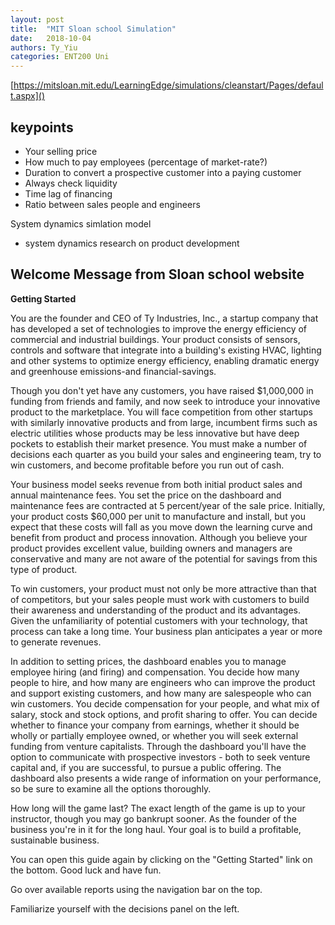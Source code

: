 ```yaml
---
layout: post
title:  "MIT Sloan school Simulation"
date:   2018-10-04
authors: Ty_Yiu
categories: ENT200 Uni 
---
```

[https://mitsloan.mit.edu/LearningEdge/simulations/cleanstart/Pages/default.aspx]()

## keypoints

* Your selling price
* How much to pay employees (percentage of market-rate?)
* Duration to convert a prospective customer into a paying customer
* Always check liquidity
* Time lag of financing
* Ratio between sales people and engineers

System dynamics simlation model
* system dynamics research on product development

## Welcome Message from Sloan school website

**Getting Started**

You are the founder and CEO of Ty Industries, Inc., a startup company that has developed a set of technologies to improve the energy efficiency of commercial and industrial buildings. Your product consists of sensors, controls and software that integrate into a building's existing HVAC, lighting and other systems to optimize energy efficiency, enabling dramatic energy and greenhouse emissions-and financial-savings.

Though you don't yet have any customers, you have raised $1,000,000 in funding from friends and family, and now seek to introduce your innovative product to the marketplace. You will face competition from other startups with similarly innovative products and from large, incumbent firms such as electric utilities whose products may be less innovative but have deep pockets to establish their market presence. You must make a number of decisions each quarter as you build your sales and engineering team, try to win customers, and become profitable before you run out of cash.

Your business model seeks revenue from both initial product sales and annual maintenance fees. You set the price on the dashboard and maintenance fees are contracted at 5 percent/year of the sale price. Initially, your product costs $60,000 per unit to manufacture and install, but you expect that these costs will fall as you move down the learning curve and benefit from product and process innovation. Although you believe your product provides excellent value, building owners and managers are conservative and many are not aware of the potential for savings from this type of product.

To win customers, your product must not only be more attractive than that of competitors, but your sales people must work with customers to build their awareness and understanding of the product and its advantages. Given the unfamiliarity of potential customers with your technology, that process can take a long time. Your business plan anticipates a year or more to generate revenues.

In addition to setting prices, the dashboard enables you to manage employee hiring (and firing) and compensation. You decide how many people to hire, and how many are engineers who can improve the product and support existing customers, and how many are salespeople who can win customers. You decide compensation for your people, and what mix of salary, stock and stock options, and profit sharing to offer. You can decide whether to finance your company from earnings, whether it should be wholly or partially employee owned, or whether you will seek external funding from venture capitalists. Through the dashboard you'll have the option to communicate with prospective investors - both to seek venture capital and, if you are successful, to pursue a public offering. The dashboard also presents a wide range of information on your performance, so be sure to examine all the options thoroughly.

How long will the game last? The exact length of the game is up to your instructor, though you may go bankrupt sooner. As the founder of the business you're in it for the long haul. Your goal is to build a profitable, sustainable business.

You can open this guide again by clicking on the "Getting Started" link on the bottom. Good luck and have fun.

Go over available reports using the navigation bar on the top.

Familiarize yourself with the decisions panel on the left.

